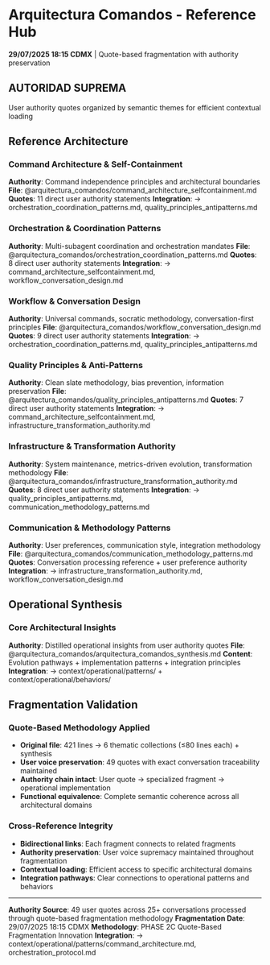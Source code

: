 # Arquitectura Comandos - Reference Hub

**29/07/2025 18:15 CDMX** | Quote-based fragmentation with authority preservation

## AUTORIDAD SUPREMA
User authority quotes organized by semantic themes for efficient contextual loading

## Reference Architecture

### Command Architecture & Self-Containment
**Authority**: Command independence principles and architectural boundaries
**File**: @arquitectura_comandos/command_architecture_selfcontainment.md
**Quotes**: 11 direct user authority statements
**Integration**: → orchestration_coordination_patterns.md, quality_principles_antipatterns.md

### Orchestration & Coordination Patterns  
**Authority**: Multi-subagent coordination and orchestration mandates
**File**: @arquitectura_comandos/orchestration_coordination_patterns.md
**Quotes**: 8 direct user authority statements
**Integration**: → command_architecture_selfcontainment.md, workflow_conversation_design.md

### Workflow & Conversation Design
**Authority**: Universal commands, socratic methodology, conversation-first principles
**File**: @arquitectura_comandos/workflow_conversation_design.md
**Quotes**: 9 direct user authority statements
**Integration**: → orchestration_coordination_patterns.md, quality_principles_antipatterns.md

### Quality Principles & Anti-Patterns
**Authority**: Clean slate methodology, bias prevention, information preservation
**File**: @arquitectura_comandos/quality_principles_antipatterns.md
**Quotes**: 7 direct user authority statements
**Integration**: → command_architecture_selfcontainment.md, infrastructure_transformation_authority.md

### Infrastructure & Transformation Authority
**Authority**: System maintenance, metrics-driven evolution, transformation methodology
**File**: @arquitectura_comandos/infrastructure_transformation_authority.md
**Quotes**: 8 direct user authority statements
**Integration**: → quality_principles_antipatterns.md, communication_methodology_patterns.md

### Communication & Methodology Patterns
**Authority**: User preferences, communication style, integration methodology
**File**: @arquitectura_comandos/communication_methodology_patterns.md
**Quotes**: Conversation processing reference + user preference authority
**Integration**: → infrastructure_transformation_authority.md, workflow_conversation_design.md

## Operational Synthesis

### Core Architectural Insights
**Authority**: Distilled operational insights from user authority quotes
**File**: @arquitectura_comandos/arquitectura_comandos_synthesis.md
**Content**: Evolution pathways + implementation patterns + integration principles
**Integration**: → context/operational/patterns/ + context/operational/behaviors/

## Fragmentation Validation

### Quote-Based Methodology Applied
- **Original file**: 421 lines → 6 thematic collections (≤80 lines each) + synthesis
- **User voice preservation**: 49 quotes with exact conversation traceability maintained
- **Authority chain intact**: User quote → specialized fragment → operational implementation
- **Functional equivalence**: Complete semantic coherence across all architectural domains

### Cross-Reference Integrity
- **Bidirectional links**: Each fragment connects to related fragments
- **Authority preservation**: User voice supremacy maintained throughout fragmentation
- **Contextual loading**: Efficient access to specific architectural domains
- **Integration pathways**: Clear connections to operational patterns and behaviors

---

**Authority Source**: 49 user quotes across 25+ conversations processed through quote-based fragmentation methodology
**Fragmentation Date**: 29/07/2025 18:15 CDMX
**Methodology**: PHASE 2C Quote-Based Fragmentation Innovation
**Integration**: → context/operational/patterns/command_architecture.md, orchestration_protocol.md